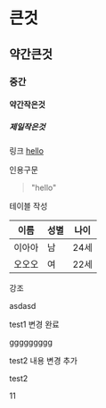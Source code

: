# 큰것
## 약간큰것
### 중간
#### 약간작은것
##### 제일작은것


링크
[hello](www.hello.com)

인용구문
>"hello"

테이블 작성

이름|성별|나이
---|---|---|
이아아|남|24세
오오오|여|22세



강조

asdasd 

test1 변경 완료


ggggggggg


test2 내용 변경 추가

test2 

11

